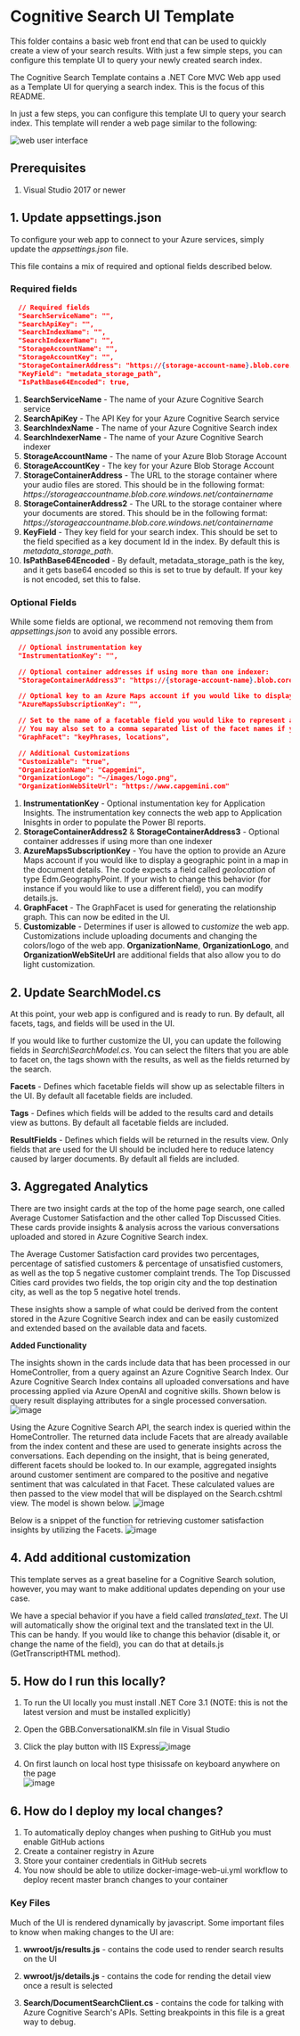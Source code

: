 # Cognitive Search UI Template
This folder contains a basic web front end that can be used to quickly create a view of your search results.  With just a few simple steps, you can configure this template UI to query your newly created search index.

The Cognitive Search Template contains a .NET Core MVC Web app used as a Template UI for querying a search index. This is the focus of this README.

In just a few steps, you can configure this template UI to query your search index. This template will render a web page similar to the following:

![web user interface](/images/readMe/image2.png)

## Prerequisites

1. Visual Studio 2017 or newer

## 1. Update appsettings.json

To configure your web app to connect to your Azure services, simply update the *appsettings.json* file.

This file contains a mix of required and optional fields described below.

### Required fields

```json
  // Required fields
  "SearchServiceName": "",
  "SearchApiKey": "",
  "SearchIndexName": "",
  "SearchIndexerName": "",
  "StorageAccountName": "",
  "StorageAccountKey": "",
  "StorageContainerAddress": "https://{storage-account-name}.blob.core.windows.net/{container-name}",
  "KeyField": "metadata_storage_path",
  "IsPathBase64Encoded": true,
```

1. **SearchServiceName** - The name of your Azure Cognitive Search service
2. **SearchApiKey** - The API Key for your Azure Cognitive Search service
3. **SearchIndexName** - The name of your Azure Cognitive Search index
4. **SearchIndexerName** - The name of your Azure Cognitive Search indexer
5. **StorageAccountName** - The name of your Azure Blob Storage Account
6. **StorageAccountKey** - The key for your Azure Blob Storage Account
7. **StorageContainerAddress** - The URL to the storage container where your audio files are stored. This should be in the following format: *https://*storageaccountname*.blob.core.windows.net/*containername**
8. **StorageContainerAddress2** - The URL to the storage container where your documents are stored. This should be in the following format: *https://*storageaccountname*.blob.core.windows.net/*containername**
9. **KeyField** - They key field for your search index. This should be set to the field specified as a key document Id in the index. By default this is *metadata_storage_path*.
10. **IsPathBase64Encoded** - By default, metadata_storage_path is the key, and it gets base64 encoded so this is set to true by default. If your key is not encoded, set this to false.

### Optional Fields

While some fields are optional, we recommend not removing them from *appsettings.json* to avoid any possible errors.

```json
  // Optional instrumentation key
  "InstrumentationKey": "",

  // Optional container addresses if using more than one indexer:
  "StorageContainerAddress3": "https://{storage-account-name}.blob.core.windows.net/{container-name}",

  // Optional key to an Azure Maps account if you would like to display the geoLocation field in a map
  "AzureMapsSubscriptionKey": "",

  // Set to the name of a facetable field you would like to represent as a graph.
  // You may also set to a comma separated list of the facet names if you would like more than one facet type on the graph.
  "GraphFacet": "keyPhrases, locations",

  // Additional Customizations
  "Customizable": "true",
  "OrganizationName": "Capgemini",
  "OrganizationLogo": "~/images/logo.png",
  "OrganizationWebSiteUrl": "https://www.capgemini.com"

```

1. **InstrumentationKey** - Optional instumentation key for Application Insights. The instrumentation key connects the web app to Application Inisghts in order to populate the Power BI reports.
2. **StorageContainerAddress2** & **StorageContainerAddress3** - Optional container addresses if using more than one indexer
3. **AzureMapsSubscriptionKey** - You have the option to provide an Azure Maps account if you would like to display a geographic point in a map in the document details. The code expects a field called *geolocation* of type Edm.GeographyPoint. If your wish to change this behavior (for instance if you would like to use a different field), you can modify details.js.
4. **GraphFacet** - The GraphFacet is used for generating the relationship graph. This can now be edited in the UI.
5. **Customizable** - Determines if user is allowed to *customize* the web app. Customizations include uploading documents and changing the colors/logo of the web app. **OrganizationName**,  **OrganizationLogo**, and **OrganizationWebSiteUrl** are additional fields that also allow you to do light customization.

## 2. Update SearchModel.cs

At this point, your web app is configured and is ready to run. By default, all facets, tags, and fields will be used in the UI.

If you would like to further customize the UI, you can update the following fields in *Search\SearchModel.cs*. You can select the filters that you are able to facet on, the tags shown with the results, as well as the fields returned by the search.

**Facets** - Defines which facetable fields will show up as selectable filters in the UI. By default all facetable fields are included.

**Tags** - Defines which fields will be added to the results card and details view as buttons. By default all facetable fields are included.

**ResultFields** - Defines which fields will be returned in the results view. Only fields that are used for the UI should be included here to reduce latency caused by larger documents. By default all fields are included.

## 3. Aggregated Analytics 
There are two insight cards at the top of the home page search, one called Average Customer Satisfaction and the other called Top Discussed Cities. These cards provide insights & analysis across the various conversations uploaded and stored in Azure Cognitive Search index.

The Average Customer Satisfaction card provides two percentages, percentage of satisfied customers & percentage of unsatisfied customers, as well as the top 5 negative customer complaint trends. The Top Discussed Cities card provides two fields, the top origin city and the top destination city, as well as the top 5 negative hotel trends. 

These insights show a sample of what could be derived from the content stored in the Azure Cognitive Search index and can be easily customized and extended based on the available data and facets.

**Added Functionality** 

The insights shown in the cards include data that has been processed in our HomeController, from a query against an Azure Cognitive Search Index. Our Azure Cognitive Search Index contains all uploaded conversations and have processing applied via Azure OpenAI and cognitive skills. Shown below is query result displaying attributes for a single processed conversation. ![image](/images/UpdatingUI/searchIndex.png)

Using the Azure Cognitive Search API, the search index is queried within the HomeController. The returned data include Facets that are already available from the index content and these are used to generate insights across the conversations. Each depending on the insight, that is being generated, different facets should be looked to. In our example, aggregated insights around customer sentiment are compared to the positive and negative sentiment that was calculated in that Facet. These calculated values are then passed to the view model that will be displayed on the Search.cshtml view. The model is shown below. ![image](/images/UpdatingUI/model.png)

Below is a snippet of the function for retrieving customer satisfaction insights by utilizing the Facets.
![image](/images/UpdatingUI/function.png)





## 4. Add additional customization

This template serves as a great baseline for a Cognitive Search solution, however, you may want to make additional updates depending on your use case.

We have a special behavior if you have a field called *translated_text*. The UI will automatically show the original text and the translated text in the UI. This can be handy. If you would like to change this behavior (disable it, or change the name of the field), you can do that at details.js (GetTranscriptHTML method).

 ## 5. How do I run this locally?
  1. To run the UI locally you must install .NET Core 3.1 (NOTE: this
        is not the latest version and must be installed explicitly)

  2. Open the GBB.ConversationalKM.sln file in Visual Studio

  3. Click the play button with IIS
        Express![image](/images/Troubleshooting/image.png)

  4. On first launch on local host type thisissafe on keyboard anywhere on the page               
        ![image](/images/Troubleshooting/image2.png)

 ## 6. How do I deploy my local changes?
  1. To automatically deploy changes when pushing to GitHub you must enable GitHub actions
  2. Create a container registry in Azure
  3. Store your container credentials in GitHub secrets 
  4. You now should be able to utilize docker-image-web-ui.yml workflow to deploy recent master branch changes to your container

### Key Files

Much of the UI is rendered dynamically by javascript. Some important files to know when making changes to the UI are:

1. **wwroot/js/results.js** - contains the code used to render search results on the UI

2. **wwroot/js/details.js** - contains the code for rending the detail view once a result is selected

3. **Search/DocumentSearchClient.cs** - contains the code for talking with Azure Cognitive Search's APIs. Setting breakpoints in this file is a great way to debug.
